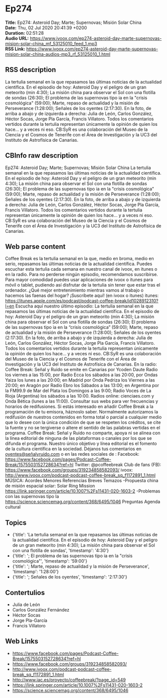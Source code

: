 # Ep274  
**Title:** Ep274: Asteroid Day; Marte; Supernovas; Misión Solar China  
**Date:** Thu, 02 Jul 2020 20:41:39 +0200  
**Duration:** 02:51:28  
**Audio URL:** https://www.ivoox.com/ep274-asteroid-day-marte-supernovas-mision-solar-china_mf_53125010_feed_1.mp3  
**RSS Link:** https://www.ivoox.com/ep274-asteroid-day-marte-supernovas-mision-solar-china-audios-mp3_rf_53125010_1.html  

## RSS description
La tertulia semanal en la que repasamos las últimas noticias de la actualidad científica. En el episodio de hoy: Asteroid Day y el peligro de un gran meteorito (min 4:30); La misión china para observar el Sol con una flotilla de sondas (26:30); El problema de las supernovas tipo ia en la "crisis cosmológica" (59:00); Marte, repaso de actualidad y la misión de Perseverance (1:28:00); Señales de los oyentes (2:17:30). En la foto, de arriba a abajo y de izquierda a derecha: Julia de León, Carlos González, Héctor Socas, Jorge Pla García, Francis Villatoro. Todos los comentarios vertidos durante la tertulia representan únicamente la opinión de quien los hace... y a veces ni eso. CB:SyR es una colaboración del Museo de la Ciencia y el Cosmos de Tenerife con el Área de Investigación y la UC3 del Instituto de Astrofísica de Canarias.

## CBInfo raw description
Ep274: Asteroid Day; Marte; Supernovas; Misión Solar China
La tertulia semanal en la que repasamos las últimas noticias de la actualidad científica. En el episodio de hoy: Asteroid Day y el peligro de un gran meteorito (min 4:30); La misión china para observar el Sol con una flotilla de sondas (26:30); El problema de las supernovas tipo ia en la "crisis cosmológica" (59:00); Marte, repaso de actualidad y la misión de Perseverance (1:28:00); Señales de los oyentes (2:17:30). En la foto, de arriba a abajo y de izquierda a derecha: Julia de León, Carlos González, Héctor Socas, Jorge Pla García, Francis Villatoro. Todos los comentarios vertidos durante la tertulia representan únicamente la opinión de quien los hace... y a veces ni eso. CB:SyR es una colaboración del Museo de la Ciencia y el Cosmos de Tenerife con el Área de Investigación y la UC3 del Instituto de Astrofísica de Canarias.


## Web parse content
Coffee Break es la tertulia semanal en la que, medio en broma, medio en serio, repasamos las últimas noticias de la actualidad científica. Puedes escuchar esta tertulia cada semana en nuestro canal de ivoox, en itunes o en la radio. Para no perderse ningún episodio, recomendamos suscribirse. Para mayor comodidad puedes usar aplicaciones de ivoox o itunes para móvil o tablet, pudiendo así disfrutar de la tertulia sin tener que estar tras el ordenador. ¿Qué mejor entretenimiento mientras vamos al trabajo o hacemos las faenas del hogar? ¡Suscríbete aquí! (en ivoox o itunes) itunes: https://itunes.apple.com/es/podcast/podcast-coffee-break/id1028912310?l=en Escucha aquí nuestro último episodio: La tertulia semanal en la que repasamos las últimas noticias de la actualidad científica. En el episodio de hoy: Asteroid Day y el peligro de un gran meteorito (min 4:30); La misión china para observar el Sol con una flotilla de sondas (26:30); El problema de las supernovas tipo ia en la “crisis cosmológica” (59:00); Marte, repaso de actualidad y la misión de Perseverance (1:28:00); Señales de los oyentes (2:17:30). En la foto, de arriba a abajo y de izquierda a derecha: Julia de León, Carlos González, Héctor Socas, Jorge Pla García, Francis Villatoro. Todos los comentarios vertidos durante la tertulia representan únicamente la opinión de quien los hace… y a veces ni eso. CB:SyR es una colaboración del Museo de la Ciencia y el Cosmos de Tenerife con el Área de Investigación y la UC3 del Instituto de Astrofísica de Canarias. En la radio: Coffee Break: Señal y Ruido se emite en Canarias por Ycoden Daute Radio los viernes a las 15:00, por Radio Ecca los sábados a las 20:00, por Ondas Yaiza los lunes a las 20:00; en Madrid por Onda Pedriza los Viernes a las 20:00; en Aragón por Radio Ebro los Sábados a las 13:00; en Argentina por la FM99.9 de Mar del Plata los Domingos a las 9:00; Radio Voces de La Rioja (Argentina) los sábados a las 10:00. Radios online: cienciaes.com y Onda Bética (lunes a las 11:00). Consultar sus webs para ver frecuencias y horarios de redifusiones. Si estás interesado en añadir Coffee Break a la programación de tu emisora, háznoslo saber. Normalmente autorizamos la redifusión de nuestros contenidos en forma total o parcial a cualquier medio que lo desee con la única condición de que se respeten los créditos, se cite la fuente y no se tergiverse o altere el sentido de las palabras vertidas en el programa. Coffee Break: Señal y Ruido no comparte, apoya ni se alinea con la línea editorial de ninguna de las plataformas o canales por los que se difunda el programa. Nuestro único objetivo y línea editorial es el fomento de la cultura científica en la sociedad. Déjanos tus comentarios en oyentes@señalyruido.com o en las redes sociales de : Facebook: https://www.facebook.com/pages/Podcast-Coffee-Break/1575503152728634?ref=hl Twitter: @pcoffeebreak Club de fans (FB): https://www.facebook.com/groups/319234858582093/ ivoox: http://www.ivoox.com/podcast-podcast-coffee-break_sq_f1172891_1.html MÚSICA: Acordes Menores Referencias Breves Temazos -Propuesta china de misión espacial solar: Solar Ring Mission https://link.springer.com/article/10.1007%2Fs11431-020-1603-2 -Problemas con las supernovas tipo Ia https://science.sciencemag.org/content/368/6495/1046 Preguntas Agenda cultural

## Topics
- {'title': 'La tertulia semanal en la que repasamos las últimas noticias de la actualidad científica. En el episodio de hoy: Asteroid Day y el peligro de un gran meteorito (min 4:30); La misión china para observar el Sol con una flotilla de sondas', 'timestamp': '4:30'}
- {'title': '; El problema de las supernovas tipo ia en la "crisis cosmológica"', 'timestamp': '59:00'}
- {'title': '; Marte, repaso de actualidad y la misión de Perseverance', 'timestamp': '1:28:00'}
- {'title': '; Señales de los oyentes', 'timestamp': '2:17:30'}
## Contertulios
- Julia de León
- Carlos González Fernández
- Héctor Socas
- Jorge Pla-García
- Francis Villatoro
## Web Links
- https://www.facebook.com/pages/Podcast-Coffee-Break/1575503152728634?ref=hl
- https://www.facebook.com/groups/319234858582093/
- http://www.ivoox.com/podcast-podcast-coffee-break_sq_f1172891_1.html
- http://www.iac.es/proyecto/coffeebreak/?page_id=549
- https://link.springer.com/article/10.1007%2Fs11431-020-1603-2
- https://science.sciencemag.org/content/368/6495/1046